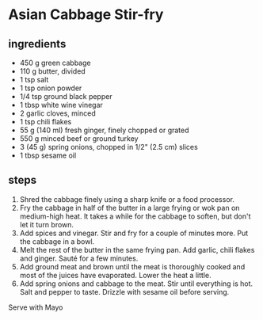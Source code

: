 # Asian Cabbage Stir-fry

## ingredients

- 450 g green cabbage
- 110 g butter, divided
- 1 tsp salt
- 1 tsp onion powder
- 1/4 tsp ground black pepper
- 1 tbsp white wine vinegar
- 2 garlic cloves, minced
- 1 tsp chili flakes
- 55 g (140 ml) fresh ginger, finely chopped or grated
- 550 g minced beef or ground turkey
- 3 (45 g) spring onions, chopped in 1/2" (2.5 cm) slices
- 1 tbsp sesame oil

## steps

1. Shred the cabbage finely using a sharp knife or a food processor.
2. Fry the cabbage in half of the butter in a large frying or wok pan on medium-high heat. It takes a while for the cabbage to soften, but don't let it turn brown.
3. Add spices and vinegar. Stir and fry for a couple of minutes more. Put the cabbage in a bowl.
4. Melt the rest of the butter in the same frying pan. Add garlic, chili flakes and ginger. Sauté for a few minutes.
5. Add ground meat and brown until the meat is thoroughly cooked and most of the juices have evaporated. Lower the heat a little.
6. Add spring onions and cabbage to the meat. Stir until everything is hot. Salt and pepper to taste. Drizzle with sesame oil before serving.

Serve with Mayo

